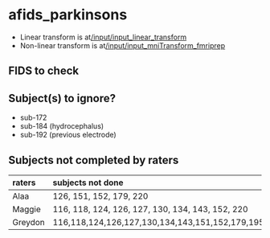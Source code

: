 # afids_parkinsons

* Linear transform is at[/input/input_linear_transform](/input/input_linear_transform)
* Non-linear transform is at[/input/input_mniTransform_fmriprep](/input/input_mniTransform_fmriprep)

## FIDS to check

## Subject(s) to ignore?

- sub-172
- sub-184 (hydrocephalus)
- sub-192 (previous electrode)

## Subjects not completed by raters

| raters    | subjects not done |
|:----------|:------------------|
| Alaa      | 126, 151, 152, 179, 220   |
| Maggie    | 116, 118, 124, 126, 127, 130, 134, 143, 152, 220  |
| Greydon   | 116,118,124,126,127,130,134,143,151,152,179,195,196,220   |
